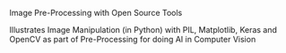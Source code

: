 Image Pre-Processing with Open Source Tools

Illustrates Image Manipulation (in Python) with PIL, Matplotlib, Keras and OpenCV
as part of Pre-Processing for doing AI in Computer Vision